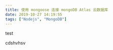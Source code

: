 ```yaml
---
title: 使用 mongoose 连接 mongoDB Atlas 云数据库
date: 2019-10-27 14:19:55
tags: ["Nodejs", "MongoDB"]
---
```


test

<!--  More  -->

cdshvhsv

